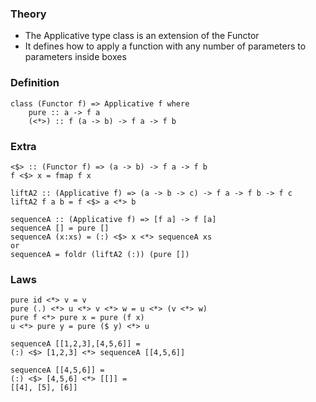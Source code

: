 ### Theory
- The Applicative type class is an extension of the Functor
- It defines how to apply a function with any number of parameters to parameters inside boxes
### Definition
```
class (Functor f) => Applicative f where
    pure :: a -> f a
    (<*>) :: f (a -> b) -> f a -> f b
```
### Extra
```
<$> :: (Functor f) => (a -> b) -> f a -> f b
f <$> x = fmap f x

liftA2 :: (Applicative f) => (a -> b -> c) -> f a -> f b -> f c
liftA2 f a b = f <$> a <*> b

sequenceA :: (Applicative f) => [f a] -> f [a]
sequenceA [] = pure []
sequenceA (x:xs) = (:) <$> x <*> sequenceA xs
or
sequenceA = foldr (liftA2 (:)) (pure [])
```
### Laws
```
pure id <*> v = v
pure (.) <*> u <*> v <*> w = u <*> (v <*> w)
pure f <*> pure x = pure (f x)
u <*> pure y = pure ($ y) <*> u
```
```
sequenceA [[1,2,3],[4,5,6]] =
(:) <$> [1,2,3] <*> sequenceA [[4,5,6]]

sequenceA [[4,5,6]] =
(:) <$> [4,5,6] <*> [[]] =
[[4], [5], [6]]
```
